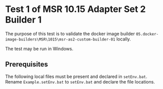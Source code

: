 # Test 1 of MSR 10.15 Adapter Set 2 Builder 1

The purpose of this test is to validate the docker image builder `05.docker-image-builders\MSR\1015\msr-as2-custom-builder-01` locally.

The test may be run in Windows.

## Prerequisites

The following local files must be present and declared in `setEnv.bat`. Rename `Example.setEnv.bat` to `setEnv.bat` and declare the file locations.
